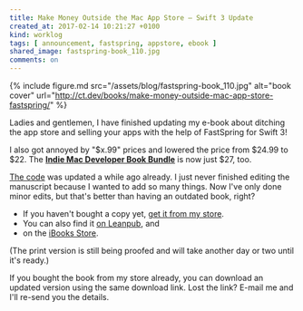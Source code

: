 ```yaml
---
title: Make Money Outside the Mac App Store – Swift 3 Update
created_at: 2017-02-14 10:21:27 +0100
kind: worklog
tags: [ announcement, fastspring, appstore, ebook ]
shared_image: fastspring-book_110.jpg
comments: on
---
```


{% include figure.md src="/assets/blog/fastspring-book_110.jpg" alt="book cover" url="http://ct.dev/books/make-money-outside-mac-app-store-fastspring/" %}

Ladies and gentlemen, I have finished updating my e-book about ditching the app store and selling your apps with the help of FastSpring for Swift 3!

I also got annoyed by "$x.99" prices and lowered the price from $24.99 to $22. The [**Indie Mac Developer Book Bundle**](https://cleancocoa.onfastspring.com/indie-mac-dev-book-bundle) is now just $27, too.

[The code](https://github.com/CleanCocoa/mac-licensing-fastspring-cocoafob) was updated a while ago already. I just never finished editing the manuscript because I wanted to add so many things. Now I've only done minor edits, but that's better than having an outdated book, right? 

* If you haven't bought a copy yet, [get it from my store](https://cleancocoa.onfastspring.com/make-money-outside-the-mac-app-store). 
* You can also find it [on Leanpub](https://leanpub.com/sell-mac-app-fastspring-cocoafob-license-trial), and
* on the [iBooks Store](https://geo.itunes.apple.com/us/book/make-money-outside-mac-app/id1067408608?mt=11&at=11lxCd).

(The print version is still being proofed and will take another day or two until it's ready.)

If you bought the book from my store already, you can download an updated version using the same download link. Lost the link? E-mail me and I'll re-send you the details.
